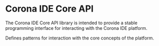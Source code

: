 # Corona IDE Core API

The Corona IDE Core API library is intended to provide a stable programming interface for interacting with the Corona IDE platform.

Defines patterns for interaction with the core concepts of the platform.